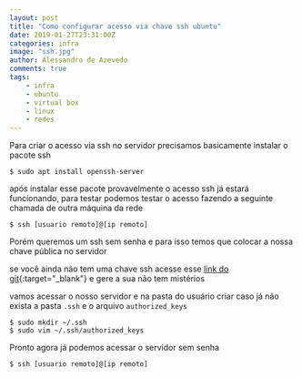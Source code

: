 ```yaml
---
layout: post
title: "Como configurar acesso via chave ssh ubuntu"
date: 2019-01-27T23:31:00Z
categories: infra
image: "ssh.jpg"
author: Alessandro de Azevedo
comments: true
tags:
    - infra
    - ubuntu
    - virtual box
    - linux
    - redes
---
```


Para criar o acesso via ssh no servidor precisamos basicamente instalar o pacote ssh

```
$ sudo apt install openssh-server
```

<!--more-->

após instalar esse pacote provavelmente o acesso ssh já estará funcionando, para testar podemos testar o acesso fazendo a seguinte chamada de outra máquina da rede

```
$ ssh [usuario remoto]@[ip remoto]
```

Porém queremos um ssh sem senha e para isso temos que colocar a nossa chave pública no servidor

se você ainda não tem uma chave ssh acesse esse [link do git](https://git-scm.com/book/pt-br/v1/Git-no-Servidor-Gerando-Sua-Chave-P%C3%BAblica-SSH){:target="_blank"} e gere a sua não tem mistérios

vamos acessar o nosso servidor e na pasta do usuário criar caso já não exista a pasta `.ssh` e o arquivo `authorized_keys`

```
$ sudo mkdir ~/.ssh
$ sudo vim ~/.ssh/authorized_keys
```

Pronto agora já podemos acessar o servidor sem senha 

```
$ ssh [usuario remoto]@[ip remoto]
```